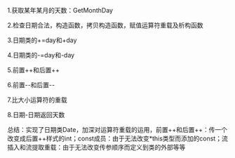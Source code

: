 1.获取某年某月的天数：GetMonthDay

2.检查日期合法，构造函数，拷贝构造函数，赋值运算符重载及析构函数

3.日期类的+=day和+day

4.日期类的-=day和-day

5.前置++和后置++

6.前置--和后置--

7.比大小运算符的重载

8.日期-日期返回天数

总结：实现了日期类Date，加深对运算符重载的运用，前置++和后置++：传一个改变成后置++样式的int；const成员：由于无法改变*this类型而添加的const；流插入和流提取重载：由于无法改变传参顺序而定义到类的外部等等

